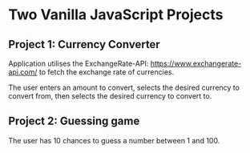 # Two Vanilla JavaScript Projects

## Project 1: Currency Converter

Application utilises the ExchangeRate-API: https://www.exchangerate-api.com/ to fetch the exchange rate of currencies.

The user enters an amount to convert, selects the desired currency to convert from, then selects the desired currency to convert to.

## Project 2: Guessing game

The user has 10 chances to guess a number between 1 and 100.
